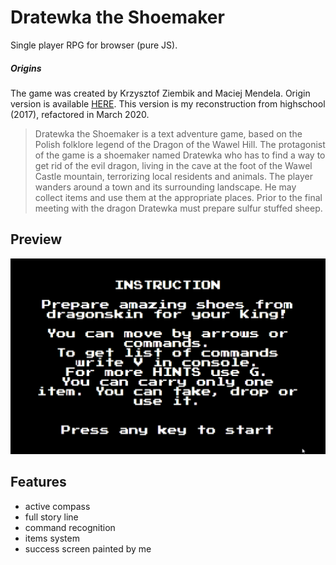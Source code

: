 # Dratewka the Shoemaker

Single player RPG for browser (pure JS).

##### Origins

The game was created by Krzysztof Ziembik and Maciej Mendela. Origin version is available [HERE](https://archive.org/details/a8b_Dratewka_the_Shoemaker_2008_Ziembik_Krzysztof_Mendela_Maciej_PL_en_FW). This version is my reconstruction from highschool (2017), refactored in March 2020.

> Dratewka the Shoemaker is a text adventure game, based on the Polish folklore legend of the Dragon of the Wawel Hill. The protagonist of the game is a shoemaker named Dratewka who has to find a way to get rid of the evil dragon, living in the cave at the foot of the Wawel Castle mountain, terrorizing local residents and animals. The player wanders around a town and its surrounding landscape. He may collect items and use them at the appropriate places. Prior to the final meeting with the dragon Dratewka must prepare sulfur stuffed sheep.

## Preview

![gameplay](./gamePreview/gameplay.gif)

## Features

-   active compass
-   full story line
-   command recognition
-   items system
-   success screen painted by me
